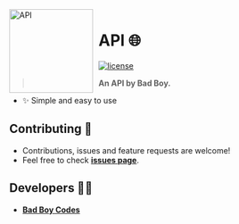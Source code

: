 <img width="150" height="150" align="left" style="float: left; margin: 0 10px 0 0;" alt="API" src="https://cdn.discordapp.com/attachments/861640837170200576/891618249605808178/globe-with-meridians-emoji-by-twitter.png">

# API 🌐

[![license](https://nuggies.js.org/assets/img/license.ade17f5e.svg)](https://github.com/sujalgoel/api/blob/master/LICENSE)

> **An API by Bad Boy.**

- ✨ Simple and easy to use
  
## Contributing 🤝

- Contributions, issues and feature requests are welcome!
- Feel free to check **[issues page](https://github.com/Bad-Boy-Codes/Express-API-Template/issues)**.

## Developers 👨‍💻

- **[Bad Boy Codes](https://github.com/bad-boy-codes)**
